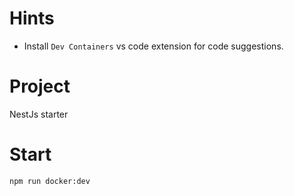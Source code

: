 # Hints
- Install `Dev Containers` vs code extension for code suggestions.

# Project

NestJs starter

# Start
```bash
npm run docker:dev
```